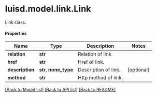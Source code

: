 # luisd.model.link.Link

Link class.

#### Properties
Name | Type | Description | Notes
------------ | ------------- | ------------- | -------------
**relation** | **str** | Relation of link. | 
**href** | **str** | Href of link. | 
**description** | **str, none_type** | Description of link. | [optional] 
**method** | **str** | Http method of link. | 

[[Back to Model list]](../../README.md#documentation-for-models) [[Back to API list]](../../README.md#documentation-for-api-endpoints) [[Back to README]](../../README.md)

